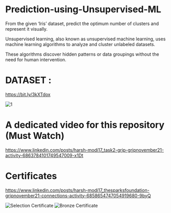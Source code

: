 # Prediction-using-Unsupervised-ML
From the given ‘Iris’ dataset, predict the optimum number of clusters and represent it visually. 

Unsupervised learning, also known as unsupervised machine learning, uses machine learning algorithms to analyze and cluster unlabeled datasets. 

These algorithms discover hidden patterns or data groupings without the need for human intervention.

# DATASET : 
https://bit.ly/3kXTdox

![1](https://user-images.githubusercontent.com/94172202/141460197-7761b6cc-9594-4295-b199-958548564cc0.png)


# A dedicated video for this repository (Must Watch)  
https://www.linkedin.com/posts/harsh-modi17_task2-grip-gripnovember21-activity-6863784101749547009-x1Dt

# Certificates
https://www.linkedin.com/posts/harsh-modi17_thesparksfoundation-gripnovember21-connections-activity-6858654747054919680-9byQ


![Selection Certificate](https://user-images.githubusercontent.com/94172202/141461159-9d1a88e6-30eb-489a-a18c-52634418ae9c.png)
![Bronze Certificate](https://user-images.githubusercontent.com/94172202/141461114-7aa60697-9c0e-41e3-ae64-9a7c45939064.png)
